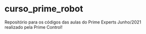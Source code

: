 # curso_prime_robot
Repositório para os códigos das aulas do Prime Experts Junho/2021 realizado pela Prime Control!

